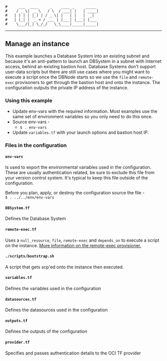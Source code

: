     #     ___  ____     _    ____ _     _____
    #    / _ \|  _ \   / \  / ___| |   | ____|
    #   | | | | |_) | / _ \| |   | |   |  _|
    #   | |_| |  _ < / ___ | |___| |___| |___
    #    \___/|_| \_/_/   \_\____|_____|_____|
***
## Manage an instance
This example launches a Database System into an existing subnet and because it's an anti-pattern to launch an DBSystem in a subnet with Internet access, behind an existing bastion host. Database Systems don't support user-data scripts but there are still use cases where you might want to execute a script once the DBNode starts so we use the `file` and `remote-exec` provisoners to get through the bastion host and onto the instance. The configuration outputs the private IP address of the instance.

### Using this example
* Update env-vars with the required information. Most examples use the same set of environment variables so you only need to do this once.
* Source env-vars -
  * `$ . env-vars`
* Update `variables.tf` with your launch options and bastion host IP.  

### Files in the configuration

#### `env-vars`
Is used to export the environmental variables used in the configuration. These are usually authentication related, be sure to exclude this file from your version control system. It's typical to keep this file outside of the configuration.

Before you plan, apply, or destroy the configuration source the file -  
`$ . ../../env/env-vars`

#### `DBSystem.tf`
Defines the Database System

#### `remote-exec.tf`
Uses a `null_resource`, `file`, `remote-exec` and `depends_on` to execute a script on the instance. [More information on the remote-exec provisioner.](https://www.terraform.io/docs/provisioners/remote-exec.html)  

#### `./scripts/bootstrap.sh`
A script that gets scp'ed onto the instance then executed.  

#### `variables.tf`
Defines the variables used in the configuration

#### `datasources.tf`
Defines the datasources used in the configuration

#### `outputs.tf`
Defines the outputs of the configuration

#### `provider.tf`
Specifies and passes authentication details to the OCI TF provider
